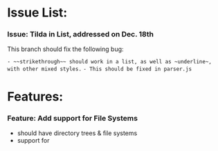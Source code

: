 # Issue List:

### Issue: Tilda in List, addressed on Dec. 18th

This branch should fix the following bug: 

`- ~~strikethrough~~ should work in a list, as well as ~underline~, with other mixed styles.`
`- This should be fixed in parser.js`

# Features:

### Feature: Add support for File Systems

- should have directory trees & file systems
- support for 